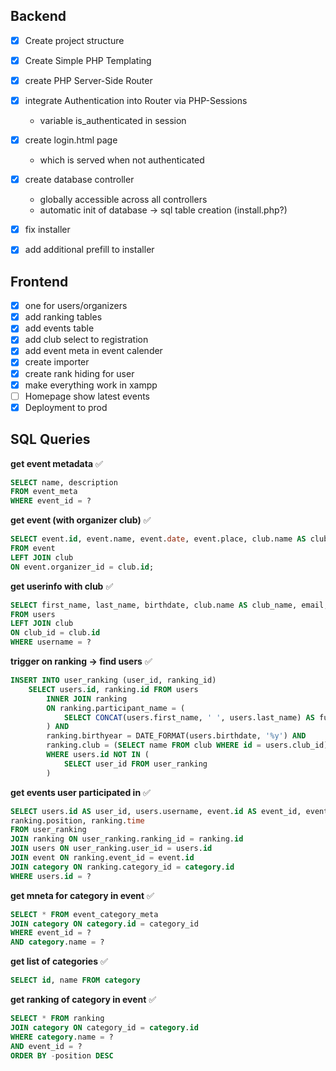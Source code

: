 ## Backend

- [x] Create project structure
- [x] Create Simple PHP Templating
- [x] create PHP Server-Side Router
- [x] integrate Authentication into Router via PHP-Sessions
	* variable is_authenticated in session
- [x] create login.html page
	* which is served when not authenticated
- [x] create database controller
	* globally accessible across all controllers
	* automatic init of database -> sql table creation (install.php?)
- [x] fix installer
- [x] add additional prefill to installer
		
	
## Frontend

- [x] one for users/organizers
- [x] add ranking tables
- [x] add events table
- [x] add club select to registration
- [x] add event meta in event calender
- [x] create importer
- [x] create rank hiding for user
- [x] make everything work in xampp
- [ ] Homepage show latest events
- [x] Deployment to prod

## SQL Queries

**get event metadata** ✅

```sql
SELECT name, description
FROM event_meta
WHERE event_id = ?
```

**get event (with organizer club)** ✅

```sql
SELECT event.id, event.name, event.date, event.place, club.name AS club_name
FROM event
LEFT JOIN club
ON event.organizer_id = club.id;
```

**get userinfo with club** ✅

```sql
SELECT first_name, last_name, birthdate, club.name AS club_name, email, is_active, is_verified 
FROM users 
LEFT JOIN club
ON club_id = club.id
WHERE username = ?
```

**trigger on ranking -> find users** ✅

```sql
INSERT INTO user_ranking (user_id, ranking_id)
	SELECT users.id, ranking.id FROM users
		INNER JOIN ranking 
		ON ranking.participant_name = (
			SELECT CONCAT(users.first_name, ' ', users.last_name) AS full_name
		) AND
		ranking.birthyear = DATE_FORMAT(users.birthdate, '%y') AND
		ranking.club = (SELECT name FROM club WHERE id = users.club_id)
		WHERE users.id NOT IN (
			SELECT user_id FROM user_ranking
		)
```

**get events user participated in** ✅

```sql
SELECT users.id AS user_id, users.username, event.id AS event_id, event.name, category.name AS category_name,
ranking.position, ranking.time
FROM user_ranking
JOIN ranking ON user_ranking.ranking_id = ranking.id
JOIN users ON user_ranking.user_id = users.id
JOIN event ON ranking.event_id = event.id
JOIN category ON ranking.category_id = category.id
WHERE users.id = ?
```

**get mneta for category in event** ✅

```sql
SELECT * FROM event_category_meta
JOIN category ON category.id = category_id
WHERE event_id = ?
AND category.name = ?
```

**get list of categories** ✅

```sql
SELECT id, name FROM category
```

**get ranking of category in event** ✅

```sql
SELECT * FROM ranking
JOIN category ON category_id = category.id
WHERE category.name = ?
AND event_id = ?
ORDER BY -position DESC
```
